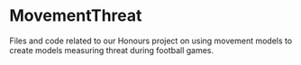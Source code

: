 # MovementThreat
Files and code related to our Honours project on using movement models to create models measuring threat during football games.
